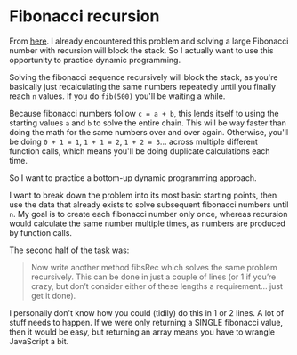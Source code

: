 # Fibonacci recursion
From [here](https://www.theodinproject.com/lessons/javascript-recursion). I already encountered this problem and solving a large Fibonacci number with recursion will block the stack. So I actually want to use this opportunity to practice dynamic programming. 

Solving the fibonacci sequence recursively will block the stack, as you're basically just recalculating the same numbers repeatedly until you finally reach `n` values. If you do `fib(500)` you'll be waiting a while.

Because fibonacci numbers follow `c = a + b`, this lends itself to using the starting values `a` and `b` to solve the entire chain. This will be way faster than doing the math for the same numbers over and over again. Otherwise, you'll be doing `0 + 1 = 1`, `1 + 1 = 2`, `1 + 2 = 3`... across multiple different function calls, which means you'll be doing duplicate calculations each time.

So I want to practice a bottom-up dynamic programming approach.

I want to break down the problem into its most basic starting points, then use the data that already exists to solve subsequent fibonacci numbers until `n`. My goal is to create each fibonacci number only once, whereas recursion would calculate the same number multiple times, as numbers are produced by function calls.

The second half of the task was:

> Now write another method fibsRec which solves the same problem recursively. This can be done in just a couple of lines (or 1 if you’re crazy, but don’t consider either of these lengths a requirement… just get it done).

I personally don't know how you could (tidily) do this in 1 or 2 lines. A lot of stuff needs to happen. If we were only returning a SINGLE fibonacci value, then it would be easy, but returning an array means you have to wrangle JavaScript a bit.